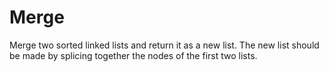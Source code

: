 # Merge

Merge two sorted linked lists and return it as a new list. The new list should be made by splicing together the nodes of the first two lists.
